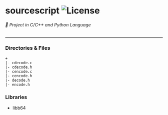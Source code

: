 # sourcescript  ![License](https://img.shields.io/badge/License-CreativeCommons-lightgrey.svg)
###### :ghost: Project in C/C++ and Python Language
------------------------------------------

### Directories & Files
```
+
|- cdecode.c
|- cdecode.h
|- cencode.c
|- cencode.h
|- decode.h
|- encode.h
```

### Libraries
- libb64
